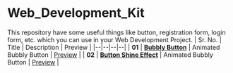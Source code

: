 # Web_Development_Kit
This repository have some useful things like button, registration form, login form, etc. which you can use in your Web Development Project. 
| Sr. No. | Title | Description | Preview |
|--|--|--|--|
| **01** | [**Bubbly Button**](Tools/Bubbly_button.html) | Animated Bubbly Button | [Preview](https://raw.githack.com/PassionDrive/Web_Development_Kit/main/Tools/Bubbly_button.html) |
| **02** | [**Button Shine Effect**](Tools/Button_shine_effect.html) | Animated Bubbly Button | [Preview](https://raw.githack.com/PassionDrive/Web_Development_Kit/main/Tools/Buttton_shine_effect.html) |
